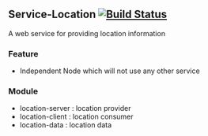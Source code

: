 ## Service-Location  [![Build Status](http://140.115.3.96:8080/jenkins/buildStatus/icon?job=Service-Location)](http://140.115.3.96:8080/jenkins/job/Service-Location/)
A web service for providing location information

### Feature
- Independent Node which will not use any other service

### Module
- location-server : location provider
- location-client : location consumer
- location-data   : location data